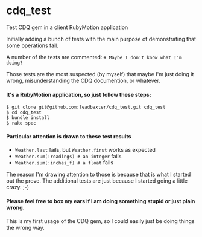 # cdq_test
Test CDQ gem in a client RubyMotion application

Initially adding a bunch of tests with the main purpose of demonstrating that some operations fail.

A number of the tests are commented:
```# Maybe I don't know what I'm doing?```

Those tests are the most suspected (by myself) that maybe I'm just doing it wrong, misunderstanding the CDQ documention, or whatever.

#### It's a RubyMotion application, so just follow these steps:

```
$ git clone git@github.com:leadbaxter/cdq_test.git cdq_test
$ cd cdq_test
$ bundle install
$ rake spec
```

#### Particular attention is drawn to these test results
* ```Weather.last``` fails, but ```Weather.first``` works as expected
* ```Weather.sum(:readings) # an integer``` fails
* ```Weather.sum(:inches_f) # a float``` fails

The reason I'm drawing attention to those is because that is what I started out the prove. The additional tests are just because I started going a little crazy. ;-)

#### Please feel free to box my ears if I am doing something stupid or just plain wrong.
This is my first usage of the CDQ gem, so I could easily just be doing things the wrong way.
